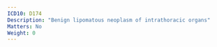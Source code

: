 ```yaml
---
ICD10: D174
Description: "Benign lipomatous neoplasm of intrathoracic organs"
Matters: No
Weight: 0
---
```


